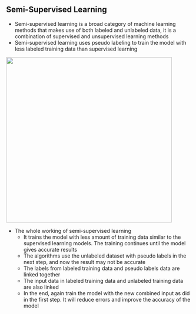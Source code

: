 ## Semi-Supervised Learning

- Semi-supervised learning is a broad category of machine learning methods that makes use of both labeled and unlabeled data, it is a combination of supervised and unsupervised learning methods
- Semi-supervised learning uses pseudo labeling to train the model with less labeled training data than supervised learning

<img src="https://miro.medium.com/max/1472/1*mfKGXLGN0ixTEKk07BquSw.png" width="450">


- The whole working of semi-supervised learning
  - It trains the model with less amount of training data similar to the supervised learning models. The training continues until the model gives accurate results
  - The algorithms use the unlabeled dataset with pseudo labels in the next step, and now the result may not be accurate
  - The labels from labeled training data and pseudo labels data are linked together
  - The input data in labeled training data and unlabeled training data are also linked
  - In the end, again train the model with the new combined input as did in the first step. It will reduce errors and improve the accuracy of the model
  
  
  
